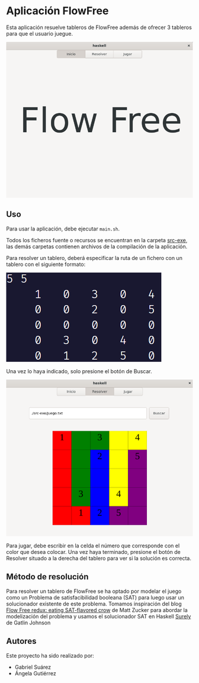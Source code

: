 # Aplicación FlowFree

Esta aplicación resuelve tableros de FlowFree además de ofrecer 3 tableros para que el usuario juegue.

![Menu](src-exe/menu.png)

## Uso

Para usar la aplicación, debe ejecutar `main.sh`.

Todos los ficheros fuente o recursos se encuentran en la carpeta [src-exe](src-exe/), las demás carpetas contienen archivos de la compilación de la aplicación.

Para resolver un tablero, deberá especificar la ruta de un fichero con un tablero con el siguiente formato:

![Formato de tablero](src-exe/ejemploTablero.png)

Una vez lo haya indicado, solo presione el botón de Buscar.

![Resolver](src-exe/resolver.png)

Para jugar, debe escribir en la celda el número que corresponde con el color que desea colocar. Una vez haya terminado, presione el botón de Resolver situado a la derecha del tablero para ver si la solución es correcta.

## Método de resolución

Para resolver un tablero de FlowFree se ha optado por modelar el juego como un Problema de satisfacibilidad booleana (SAT) para luego usar un solucionador existente de este problema. Tomamos inspiración del blog [Flow Free redux: eating SAT-flavored crow](https://mzucker.github.io/2016/09/02/eating-sat-flavored-crow.html) de Matt Zucker para abordar la modelización del problema y usamos el solucionador SAT en Haskell [Surely](https://github.com/gatlin/surely/tree/master) de Gatlin Johnson

## Autores

Este proyecto ha sido realizado por:

- Gabriel Suárez
- Ángela Gutiérrez
